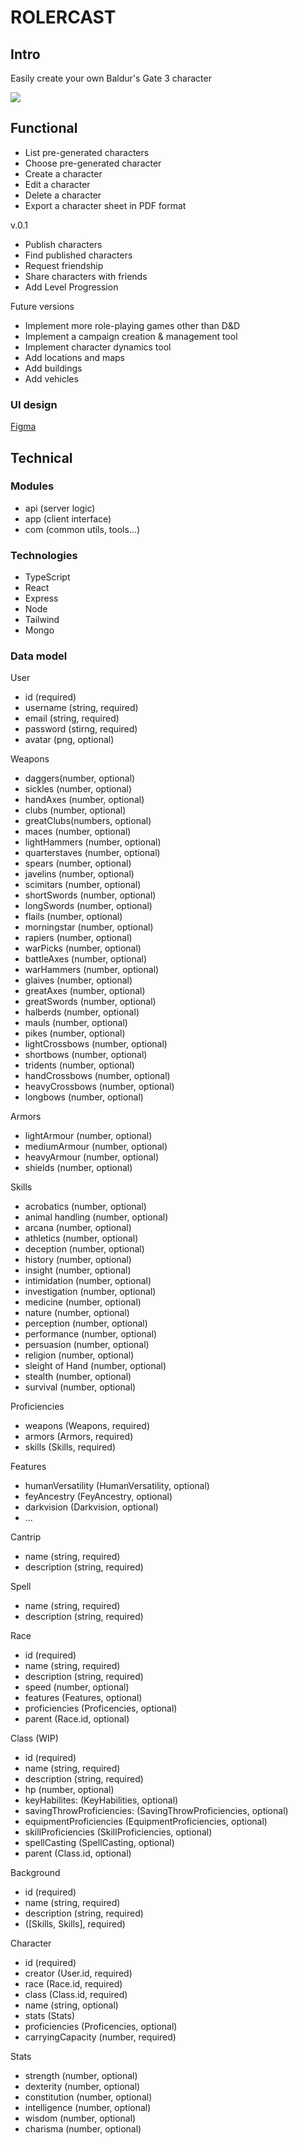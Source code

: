 # ROLERCAST

## Intro

Easily create your own Baldur's Gate 3 character

![](https://media.giphy.com/media/LmTQNn97DI0SfSu1Ws/giphy.gif?cid=790b7611v347symzgmqfnl8vzky4fqw8c6k9i5zk94sa9ad0&ep=v1_gifs_search&rid=giphy.gif&ct=g)

## Functional

- List pre-generated characters
- Choose pre-generated character
- Create a character
- Edit a character
- Delete a character
- Export a character sheet in PDF format

v.0.1
- Publish characters
- Find published characters
- Request friendship
- Share characters with friends
- Add Level Progression

Future versions
- Implement more role-playing games other than D&D
- Implement a campaign creation & management tool
- Implement character dynamics tool
- Add locations and maps
- Add buildings
- Add vehicles


### UI design

[Figma](https://www.figma.com/file/ZmMniRVfWilNewsr5R07BQ/Rolercast?type=design&node-id=0-1&mode=design&t=7S9MgdeeESf4NqfP-0)

## Technical

### Modules

- api (server logic)
- app (client interface)
- com (common utils, tools...)

### Technologies

- TypeScript
- React
- Express
- Node
- Tailwind
- Mongo

### Data model

User
- id (required)
- username (string, required)
- email (string, required)
- password (stirng, required)
- avatar (png, optional)

Weapons
- daggers(number, optional)
- sickles (number, optional)
- handAxes (number, optional)
- clubs (number, optional)
- greatClubs(numbers, optional)
- maces (number, optional)
- lightHammers (number, optional)
- quarterstaves (number, optional)
- spears (number, optional)
- javelins (number, optional)
- scimitars (number, optional)
- shortSwords (number, optional)
- longSwords (number, optional)
- flails (number, optional)
- morningstar (number, optional)
- rapiers (number, optional)
- warPicks (number, optional)
- battleAxes (number, optional)
- warHammers (number, optional)
- glaives (number, optional)
- greatAxes (number, optional)
- greatSwords (number, optional)
- halberds (number, optional)
- mauls (number, optional)
- pikes (number, optional)
- lightCrossbows (number, optional)
- shortbows (number, optional)
- tridents (number, optional)
- handCrossbows (number, optional)
- heavyCrossbows (number, optional)
- longbows (number, optional)

Armors
- lightArmour (number, optional)
- mediumArmour (number, optional)
- heavyArmour (number, optional)
- shields (number, optional)

Skills
- acrobatics (number, optional)
- animal handling (number, optional)
- arcana (number, optional)
- athletics (number, optional)
- deception (number, optional)
- history (number, optional)
- insight (number, optional)
- intimidation (number, optional)
- investigation (number, optional)
- medicine (number, optional)
- nature (number, optional)
- perception (number, optional)
- performance (number, optional)
- persuasion (number, optional)
- religion (number, optional)
- sleight of Hand (number, optional)
- stealth (number, optional)
- survival (number, optional)

Proficiencies
- weapons (Weapons, required)
- armors (Armors, required)
- skills (Skills, required)

Features
- humanVersatility (HumanVersatility, optional)
- feyAncestry (FeyAncestry, optional)
- darkvision (Darkvision, optional)
- ...

Cantrip
- name (string, required)
- description (string, required)

Spell
- name (string, required)
- description (string, required)

Race
- id (required)
- name (string, required)
- description (string, required)
- speed (number, optional)
- features (Features, optional)
- proficiencies (Proficencies, optional)
- parent (Race.id, optional)

Class (WIP)
- id (required)
- name (string, required)
- description (string, required)
- hp (number, optional)
- keyHabilites: (KeyHabilities, optional)
- savingThrowProficiencies: (SavingThrowProficiencies, optional)
- equipmentProficiencies (EquipmentProficiencies, optional)
- skillProficiencies (SkillProficiencies, optional)
- spellCasting (SpellCasting, optional)
- parent (Class.id, optional)

Background
- id (required)
- name (string, required)
- description (string, required)
- ([Skills, Skills], required)

Character
- id (required)
- creator (User.id, required)
- race (Race.id, required)
- class (Class.id, required)
- name (string, optional)
- stats (Stats)
- proficiencies (Proficencies, optional)
- carryingCapacity (number, required)

Stats
- strength (number, optional)
- dexterity (number, optional)
- constitution (number, optional)
- intelligence (number, optional)
- wisdom (number, optional)
- charisma (number, optional)